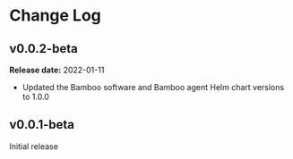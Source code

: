 # Change Log

## v0.0.2-beta

**Release date:** 2022-01-11

* Updated the Bamboo software and Bamboo agent Helm chart versions to 1.0.0 

## v0.0.1-beta

Initial release
